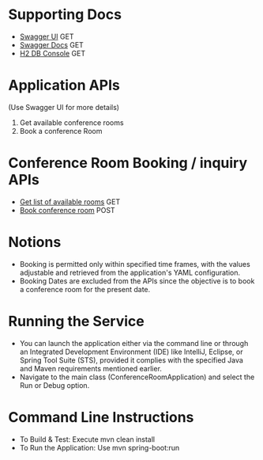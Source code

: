 # Supporting Docs
- [Swagger UI](http://localhost:8080/api/swagger-ui/) GET
- [Swagger Docs](http://localhost:8080/api/v2/api-docs) GET
- [H2 DB Console](http://localhost:8080/api/h2-console) GET


# Application APIs
(Use Swagger UI for more details)
1. Get available conference rooms
2. Book a conference Room

# Conference Room Booking / inquiry APIs
- [Get list of available rooms](http://localhost:8080/api/v1/conference-room/available-rooms?startTime=<startTime>&endTime=<endTime>) GET
- [Book conference room](http://localhost:8080/api/v1/conference-room/booking) POST

# Notions
- Booking is permitted only within specified time frames, with the values adjustable and retrieved from the application's YAML configuration.
- Booking Dates are excluded from the APIs since the objective is to book a conference room for the present date.

# Running the Service
- You can launch the application either via the command line or through an Integrated Development Environment (IDE) like IntelliJ, Eclipse, or Spring Tool Suite (STS), provided it complies with the specified Java and Maven requirements mentioned earlier.
- Navigate to the main class (ConferenceRoomApplication) and select the Run or Debug option.
# Command Line Instructions
- To Build & Test: Execute mvn clean install
- To Run the Application: Use mvn spring-boot:run